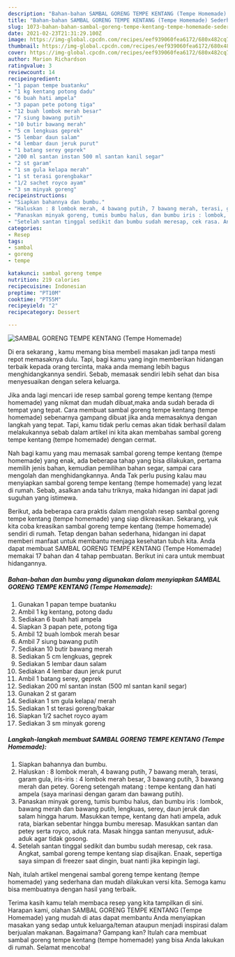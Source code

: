 ```yaml
---
description: "Bahan-bahan SAMBAL GORENG TEMPE KENTANG (Tempe Homemade) Sederhana dan Mudah Dibuat"
title: "Bahan-bahan SAMBAL GORENG TEMPE KENTANG (Tempe Homemade) Sederhana dan Mudah Dibuat"
slug: 1073-bahan-bahan-sambal-goreng-tempe-kentang-tempe-homemade-sederhana-dan-mudah-dibuat
date: 2021-02-23T21:31:29.100Z
image: https://img-global.cpcdn.com/recipes/eef939060fea6172/680x482cq70/sambal-goreng-tempe-kentang-tempe-homemade-foto-resep-utama.jpg
thumbnail: https://img-global.cpcdn.com/recipes/eef939060fea6172/680x482cq70/sambal-goreng-tempe-kentang-tempe-homemade-foto-resep-utama.jpg
cover: https://img-global.cpcdn.com/recipes/eef939060fea6172/680x482cq70/sambal-goreng-tempe-kentang-tempe-homemade-foto-resep-utama.jpg
author: Marion Richardson
ratingvalue: 3
reviewcount: 14
recipeingredient:
- "1 papan tempe buatanku"
- "1 kg kentang potong dadu"
- "6 buah hati ampela"
- "3 papan pete potong tiga"
- "12 buah lombok merah besar"
- "7 siung bawang putih"
- "10 butir bawang merah"
- "5 cm lengkuas geprek"
- "5 lembar daun salam"
- "4 lembar daun jeruk purut"
- "1 batang serey geprek"
- "200 ml santan instan 500 ml santan kanil segar"
- "2 st garam"
- "1 sm gula kelapa merah"
- "1 st terasi gorengbakar"
- "1/2 sachet royco ayam"
- "3 sm minyak goreng"
recipeinstructions:
- "Siapkan bahannya dan bumbu."
- "Haluskan : 8 lombok merah, 4 bawang putih, 7 bawang merah, terasi, garam gula, iris-iris : 4 lombok merah besar, 3 bawang putih, 3 bawang merah dan petey. Goreng setengah matang : tempe kentang dan hati ampela (saya marinasi dengan garam dan bawang putih)."
- "Panaskan minyak goreng, tumis bumbu halus, dan bumbu iris : lombok, bawang merah dan bawang putih, lengkuas, serey, daun jeruk dan salam hingga harum. Masukkan tempe, kentang dan hati ampela, aduk rata, biarkan sebentar hingga bumbu meresap. Masukkan santan dan petey serta royco, aduk rata. Masak hingga santan menyusut, aduk-aduk agar tidak gosong."
- "Setelah santan tinggal sedikit dan bumbu sudah meresap, cek rasa. Angkat, sambal goreng tempe kentang siap disajikan. Enaak, sepertiga saya simpan di freezer saat dingin, buat nanti jika kepingin lagi."
categories:
- Resep
tags:
- sambal
- goreng
- tempe

katakunci: sambal goreng tempe 
nutrition: 219 calories
recipecuisine: Indonesian
preptime: "PT10M"
cooktime: "PT55M"
recipeyield: "2"
recipecategory: Dessert

---
```



![SAMBAL GORENG TEMPE KENTANG (Tempe Homemade)](https://img-global.cpcdn.com/recipes/eef939060fea6172/680x482cq70/sambal-goreng-tempe-kentang-tempe-homemade-foto-resep-utama.jpg)

Di era  sekarang , kamu memang bisa membeli masakan jadi tanpa mesti repot memasaknya dulu. Tapi, bagi kamu yang ingin memberikan hidangan terbaik kepada orang tercinta, maka anda memang lebih bagus menghidangkannya sendiri. Sebab, memasak sendiri lebih sehat dan bisa menyesuaikan dengan selera keluarga.

Jika anda lagi mencari ide resep sambal goreng tempe kentang (tempe homemade) yang nikmat dan mudah dibuat,maka anda sudah berada di tempat yang tepat. Cara membuat sambal goreng tempe kentang (tempe homemade)  sebenarnya gampang dibuat jika anda memasaknya dengan langkah yang tepat. Tapi, kamu tidak perlu cemas akan tidak berhasil dalam melakukannya 
sebab dalam artikel ini kita akan membahas sambal goreng tempe kentang (tempe homemade) dengan cermat.  



Nah bagi kamu yang mau memasak sambal goreng tempe kentang (tempe homemade) yang enak, ada beberapa tahap yang bisa dilakukan, pertama memilih jenis bahan, kemudian pemilihan bahan segar, sampai cara mengolah dan menghidangkannya. Anda Tak perlu pusing kalau mau menyiapkan sambal goreng tempe kentang (tempe homemade) yang lezat di rumah. Sebab, asalkan anda  tahu triknya, maka hidangan ini dapat jadi suguhan yang istimewa.

Berikut, ada beberapa cara praktis  dalam mengolah resep sambal goreng tempe kentang (tempe homemade) yang siap dikreasikan. Sekarang, yuk kita coba kreasikan sambal goreng tempe kentang (tempe homemade) sendiri di rumah. Tetap dengan bahan sederhana, hidangan ini dapat memberi manfaat untuk membantu menjaga kesehatan tubuh kita. Anda dapat membuat SAMBAL GORENG TEMPE KENTANG (Tempe Homemade) memakai 17 bahan dan 4 tahap pembuatan. Berikut ini cara untuk membuat hidangannya.

<!--inarticleads1-->

##### Bahan-bahan dan bumbu yang digunakan dalam menyiapkan SAMBAL GORENG TEMPE KENTANG (Tempe Homemade):

1. Gunakan 1 papan tempe buatanku
1. Ambil 1 kg kentang, potong dadu
1. Sediakan 6 buah hati ampela
1. Siapkan 3 papan pete, potong tiga
1. Ambil 12 buah lombok merah besar
1. Ambil 7 siung bawang putih
1. Sediakan 10 butir bawang merah
1. Sediakan 5 cm lengkuas, geprek
1. Sediakan 5 lembar daun salam
1. Sediakan 4 lembar daun jeruk purut
1. Ambil 1 batang serey, geprek
1. Sediakan 200 ml santan instan (500 ml santan kanil segar)
1. Gunakan 2 st garam
1. Sediakan 1 sm gula kelapa/ merah
1. Sediakan 1 st terasi goreng/bakar
1. Siapkan 1/2 sachet royco ayam
1. Sediakan 3 sm minyak goreng




<!--inarticleads2-->

##### Langkah-langkah membuat SAMBAL GORENG TEMPE KENTANG (Tempe Homemade):

1. Siapkan bahannya dan bumbu.
1. Haluskan : 8 lombok merah, 4 bawang putih, 7 bawang merah, terasi, garam gula, iris-iris : 4 lombok merah besar, 3 bawang putih, 3 bawang merah dan petey. Goreng setengah matang : tempe kentang dan hati ampela (saya marinasi dengan garam dan bawang putih).
1. Panaskan minyak goreng, tumis bumbu halus, dan bumbu iris : lombok, bawang merah dan bawang putih, lengkuas, serey, daun jeruk dan salam hingga harum. Masukkan tempe, kentang dan hati ampela, aduk rata, biarkan sebentar hingga bumbu meresap. Masukkan santan dan petey serta royco, aduk rata. Masak hingga santan menyusut, aduk-aduk agar tidak gosong.
1. Setelah santan tinggal sedikit dan bumbu sudah meresap, cek rasa. Angkat, sambal goreng tempe kentang siap disajikan. Enaak, sepertiga saya simpan di freezer saat dingin, buat nanti jika kepingin lagi.




Nah, itulah artikel mengenai  sambal goreng tempe kentang (tempe homemade)  yang sederhana dan mudah dilakukan versi kita. Semoga kamu bisa membuatnya dengan hasil yang terbaik. 

Terima kasih kamu telah membaca resep yang kita tampilkan di sini. Harapan kami, olahan  SAMBAL GORENG TEMPE KENTANG (Tempe Homemade) yang mudah di atas dapat membantu Anda menyiapkan masakan yang sedap untuk keluarga/teman ataupun menjadi inspirasi dalam berjualan makanan. Bagaimana? Gampang kan? Itulah cara membuat sambal goreng tempe kentang (tempe homemade) yang bisa Anda lakukan di rumah. Selamat mencoba!

